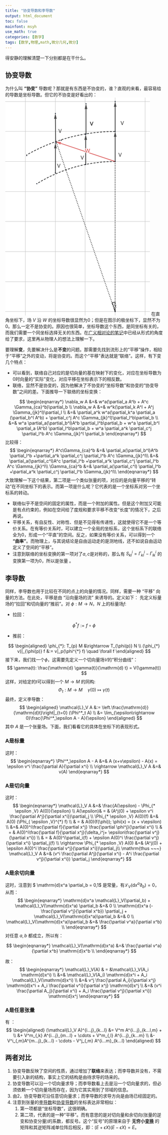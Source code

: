 ```yaml
---
title: "协变导数和李导数"
output: html_document
toc: false
mainfont: msyh
use_math: true
categories: [数学]
tags: [数学,物理,math,微分几何,微分]
---
```

<meta http-equiv='Content-Type' content='text/html; charset=utf-8' />

得安静的理解清楚一下分别都是在干什么。

## 协变导数

为什么叫 **“协变”** 导数呢？那就是有东西是不协变的，谁？直观的来看，最容易给的导数是坐标导数。但它的不协变是好看出的：
![](./img/1689750322.png)
在直角坐标下，场 $V$ 沿 $W$ 的坐标导数很显然为$0$；但是在图示的极坐标下，显然不为$0$。那么一定不是协变的。原因也很简单，坐标导数这个东西，是同坐标有关的，而我们需要一个同坐标选择无关的东西。在[广义相对论的笔记](./广义相对论.md#协变导数)中已经从形式的角度给了要求，这里再从物理人的想法上理解一下。

要理解**变**，先要解决什么是**不变**的问题。那需要先找到流形上的“平移”操作，相较于“平移”之外的变动，将是协变的。而这个“平移”表达就是“联络”。这样，有下变几个特点：

* 可以看到，联络自己对应的是切向量的基在映射下的变化，对应在坐标导数为$0$时向量的“实际”变化，对应平移在坐标表示下的相反数。
* 联络，显然不是协变的，因为他解决了不协变的“坐标导数”和协变的“协变导数”之间的差。下面推导一下联络的坐标变换：

$$
\begin{eqnarray*}
\nabla_w A &=& w^a(\partial_a A^b + A^c \Gamma_{ca}^b)\partial_b \\
\nabla_w A &=& w^k(\partial_k A^l + A^j \Gamma_{jk}^l)\partial_l \\
&=& \partial_a^k w^a(\partial_k^a \partial_a (\partial_b^l A^b) + \partial_c^j A^c \Gamma_{jk}^l)\partial_l^b\partial_b \\
&=& w^a \partial_a(\partial_b^l)A^b \partial_l^b\partial_b +
    w^a \partial_b^l \partial_a (A^b) \partial_l^b\partial_b +
 w^a \partial_a^k \partial_c^j \partial_l^b A^c \Gamma_{jk}^l \partial_b
\end{eqnarray*}
$$
比较得：
$$
\begin{eqnarray*}
A^c\Gamma_{ca}^b &=& \partial_a(\partial_b^l)A^b  \partial_l^b +\partial_a^k \partial_c^j \partial_l^b A^c \Gamma_{jk}^l\\
&=& \partial_a(\partial_c^l)A^c  \partial_l^b +\partial_a^k \partial_c^j \partial_l^b A^c \Gamma_{jk}^l\\
\Gamma_{ca}^b &=& \partial_a(\partial_c^l)  \partial_l^b +\partial_a^k \partial_c^j \partial_l^b \Gamma_{jk}^l\\
\end{eqnarray*}
$$
大致理解一下这个结果，第二项是一个类似张量的项，对应的是向量平移的“转动”在不同坐标下的表示。而第一项是什么呢？它代表的是一个坐标系对另一个坐标系的转动。

* 联络似乎不是空间的固定的属性，而是一个附加的属性。但是这个附加又可能是有点约束的，例如在空间给了度规和要求平移不改变“长度”的情况下，之后再说。
* 平移关系，有自反性、对称性、但是不见得有传递性，这就使得它不是一个等价关系。在有等价关系时，可以建立一个全局的坐标系，这个坐标系下的联络全为$0$，形成一个“平直”的空间。反之，如果没有等价关系，可以得到一个 **“曲率”**。而物理上，与其说结论是自由运动走的是测地线，还不如说自由运动定义了空间的“平移”。
* 注意到联络的坐标变换的第一项对了$a,c$是对称的，那么有 $S_{kl}^i = \Gamma_{kl}^i - \Gamma_{lk}^i$ 的变换第一项为$0$，所以是张量 <a name="挠率是张量"></a>。

## 李导数

同样，李导数也用于比较在不同的点上的向量的情况。同样，需要一种 “平移” 向量的方法。在此处，平移是由 “沿向量场的流” 来诱导的。定义如下：
先定义标量场的“拉回”和切向量的“推前”。对 $\phi: M \rightarrow N$，$N$ 上的标量场$f$:

* 拉回：

$$
 \phi^* f := f \circ \phi
$$

* 推前：

$$
 \begin{aligned} \phi_{*}: T_{p} M &\rightarrow T_{\phi(p)} N \\ (\phi_{*} v)|_{\phi(p)} f &:= v|_p(\phi^{*} f) \quad \forall f \end{aligned}
$$
接下来，我们找一个$\phi$，这需要先定义一个切向量场$V$的“积分曲线”：
$$
\gamma(t): \frac{\mathrm{d} \gamma(t)}{\mathrm{d} t} = V(\gamma(t))
$$
这样，对给定的$t$可以得到一个 $M \rightarrow M$ 的同构:
$$
\Phi_t: M\rightarrow M \quad \gamma(0)\mapsto \gamma(t)
$$
最终，定义李导数：
$$
 \begin{aligned} \mathcal{L}_V A &:= \left.\frac{\mathrm{d}}{\mathrm{d}t}\right|_{t=0} (\Phi^*_t A) \\ &= \lim_{\epsilon\rightarrow 0}\frac{\Phi^*_\epsilon A - A}{\epsilon} \end{aligned}
$$
其中 $A$ 是一个张量场。下面，我们看看它的具体在坐标下的表现形式。

### A是标量

这时：
$$
\begin{eqnarray*}
\Phi^*_\epsilon A - A &=& A (x+v\epsilon) - A(x) = \epsilon v^i \frac{\partial A}{\partial x^i} \\
\rightarrow \mathcal{L}_V A &=& v(A)
\end{eqnarray*}
$$

### A是切向量

这时：
$$
\begin{eqnarray*}
\mathcal{L}_V A &=& \frac{A(\epsilon) - \Phi_{* \epsilon ,V} A(0)}{\epsilon} \\
A(\epsilon)& = & (A^j(0) + \epsilon v^i \frac{\partial A^j}{\partial x^i})\partial_j \\
\Phi_{* \epsilon ,V} A(0)(f) &=& A(0) (\Phi_{ \epsilon ,V}^{*} f) \\
& = & A(0)(f(\phi)); \phi(x) = (x + v\epsilon) \\
&=& A(0)^i\frac{\partial f}{\partial x^j} \frac{\partial \phi^j}{\partial x^i} \\
& = & A(0)^i\frac{\partial f}{\partial x^j}(\delta_i^j+ \epsilon\frac{\partial v^j}{\partial x^i}) \\
& = & A(0)^i\partial_i(f) + \epsilon A(0)^i \frac{\partial v^j}{\partial x^i} \partial_j(f) \\
\rightarrow \Phi_{* \epsilon ,V} A(0) &=& (A^j(0) + \epsilon A(0)^i \frac{\partial v^j}{\partial x^i})\partial_j\\
\mathrm{thus ~~~} \mathcal{L}_V A &=& (v^i \frac{\partial A^j}{\partial x^i} - A^i \frac{\partial v^j}{\partial x^i}) \partial_j
\end{eqnarray*}
$$

### A是余切向量

这时，注意到 $ \mathrm{d}x^a \partial_b = 0,1$ 是常量，有$\mathcal{L}_V(\mathrm{d}x^a \partial_b) = 0$，从而：
$$
\begin{eqnarray*}
\mathrm{d}x^a \mathcal{L}_V(\partial_b) + \mathcal{L}_V(\mathrm{d}x^a) \partial_b &=& 0 \\
\mathrm{d}x^a (- \frac{\partial v^j}{\partial x^b}) \partial_j + \mathcal{L}_V(\mathrm{d}x^a)\partial_b &=& 0 \\
\mathcal{L}_V(\mathrm{d}x^a)\partial_b &=& \frac{\partial v^a}{\partial x^b} \\
\end{eqnarray*}
$$
对任意 $a, b$ 都成立，所以有：

$$
\begin{eqnarray*}
\mathcal{L}_V(\mathrm{d}x^a) &=& \frac{\partial v^a}{\partial x^b} \mathrm{d}x^b \\
\end{eqnarray*}
$$

故：
$$
\begin{eqnarray*}
\mathcal{L}_V(A) & = &\mathcal{L}_V(A_i \mathrm{d}x^i) \\
&=& \mathcal{L}_V(A_i) \mathrm{d}x^i + A_i \mathcal{L}_V(\mathrm{d}x^i) \\
&=& v^j \frac{\partial A_i}{\partial x^j} \mathrm{d}x^i + A_i \frac{\partial v^i}{\partial x^j} \mathrm{d}x^j \\
&=& (v^i \frac{\partial A_j}{\partial x^i} + A_i \frac{\partial v^j}{\partial x^i}) \mathrm{d}x^j
\end{eqnarray*}
$$

### A是任意张量

有 <a name="张量李导数"></a>：
$$
 \begin{aligned} (\mathcal{L}_V A)^{i...j}_{k...l} &= V^m A^{i...j}_{k...l,m} + \\ &+ V^m_{,k} A^{i...j}_{m...l} + \cdots + V^m_{,l} A^{i...j}_{k...m} \\ &- V^i_{,m}A^{m...j}_{k...l} - \cdots - V^j_{,m} A^{i...m}_{k...l} \end{aligned}
$$

## 两者对比

1. 协变导数反映了空间的性质，通过增加了**联络**来表达；而李导数并没有，不需要引入新的结构，事实上它的结构是由待求导的场来的。
2. 协变导数可以沿一个切向量求导；而李导数看上去是沿一个切向量求的，但必须依赖一个切向量场而存在，因为它其实用到了邻域的信息。
3. 由2，协变导数可沿任意切向量求；而李导数的求导方向是由场已经固定的。
4. 注意到张量的[李导数](#张量李导数)和[协变导数](./广义相对论.md#张量协变导数)的坐标表达非常相似：
   1. 第一项都是“坐标导数”，这很明确。
   2. 第二项，代表的是一种“平移”。而有意思的是对切向量和余切向(张量的逆变和协变分量)的系数，都反号。这个“反号”的原理来自于 **无穷小[变换](./切空间.md#切和余切图像)** 的矩阵和其逆矩阵减单位阵后相反，即：$(E + \epsilon X)(E -\epsilon X) = E$。
